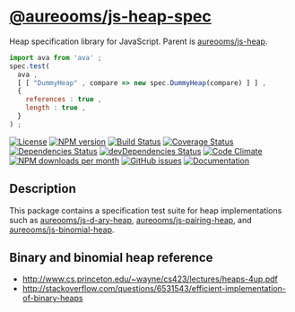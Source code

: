 [@aureooms/js-heap-spec](https://aureooms.github.io/js-heap-spec)
==

Heap specification library for JavaScript.
Parent is [aureooms/js-heap](https://github.com/aureooms/js-heap).

```js
import ava from 'ava' ;
spec.test(
  ava ,
  [ [ "DummyHeap" , compare => new spec.DummyHeap(compare) ] ] ,
  {
    references : true ,
    length : true ,
  }
) ;
```

[![License](https://img.shields.io/github/license/aureooms/js-heap-spec.svg?style=flat)](https://raw.githubusercontent.com/aureooms/js-heap-spec/master/LICENSE)
[![NPM version](https://img.shields.io/npm/v/@aureooms/js-heap-spec.svg?style=flat)](https://www.npmjs.org/package/@aureooms/js-heap-spec)
[![Build Status](https://img.shields.io/travis/aureooms/js-heap-spec.svg?style=flat)](https://travis-ci.org/aureooms/js-heap-spec)
[![Coverage Status](https://img.shields.io/coveralls/aureooms/js-heap-spec.svg?style=flat)](https://coveralls.io/r/aureooms/js-heap-spec)
[![Dependencies Status](https://img.shields.io/david/aureooms/js-heap-spec.svg?style=flat)](https://david-dm.org/aureooms/js-heap-spec#info=dependencies)
[![devDependencies Status](https://img.shields.io/david/dev/aureooms/js-heap-spec.svg?style=flat)](https://david-dm.org/aureooms/js-heap-spec#info=devDependencies)
[![Code Climate](https://img.shields.io/codeclimate/github/aureooms/js-heap-spec.svg?style=flat)](https://codeclimate.com/github/aureooms/js-heap-spec)
[![NPM downloads per month](https://img.shields.io/npm/dm/@aureooms/js-heap-spec.svg?style=flat)](https://www.npmjs.org/package/@aureooms/js-heap-spec)
[![GitHub issues](https://img.shields.io/github/issues/aureooms/js-heap-spec.svg?style=flat)](https://github.com/aureooms/js-heap-spec/issues)
[![Documentation](https://aureooms.github.io/js-heap-spec/badge.svg)](https://aureooms.github.io/js-heap-spec/source.html)

## Description

This package contains a specification test suite for heap implementations such
as
[aureooms/js-d-ary-heap](https://github.com/aureooms/js-d-ary-heap),
[aureooms/js-pairing-heap](https://github.com/aureooms/js-pairing-heap),
and
[aureooms/js-binomial-heap](https://github.com/aureooms/js-binomial-heap).

## Binary and binomial heap reference

  - http://www.cs.princeton.edu/~wayne/cs423/lectures/heaps-4up.pdf
  - http://stackoverflow.com/questions/6531543/efficient-implementation-of-binary-heaps
